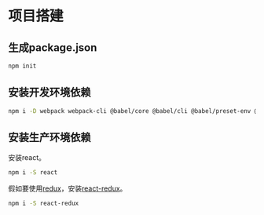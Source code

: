 # 项目搭建

## 生成package.json

```sh
npm init
```

## 安装开发环境依赖

```sh
npm i -D webpack webpack-cli @babel/core @babel/cli @babel/preset-env @babel/preset-react
```

## 安装生产环境依赖

安装react。

```sh
npm i -S react
```

假如要使用[redux](../Redux/README.md)，安装[react-redux](../Redux/react-redux.md)。

```sh
npm i -S react-redux
```

